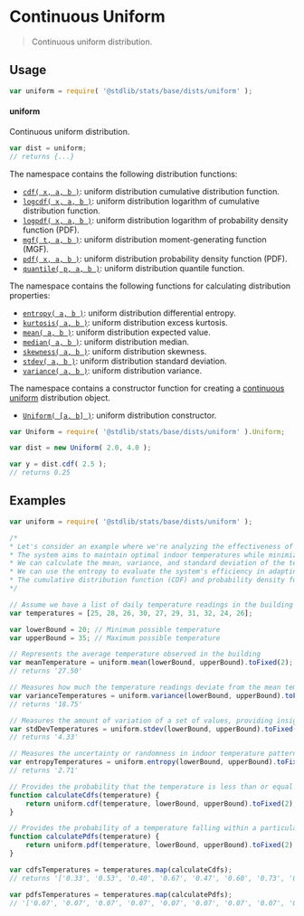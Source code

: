 <!--

@license Apache-2.0

Copyright (c) 2018 The Stdlib Authors.

Licensed under the Apache License, Version 2.0 (the "License");
you may not use this file except in compliance with the License.
You may obtain a copy of the License at

   http://www.apache.org/licenses/LICENSE-2.0

Unless required by applicable law or agreed to in writing, software
distributed under the License is distributed on an "AS IS" BASIS,
WITHOUT WARRANTIES OR CONDITIONS OF ANY KIND, either express or implied.
See the License for the specific language governing permissions and
limitations under the License.

-->

# Continuous Uniform

> Continuous uniform distribution.

<section class="usage">

## Usage

```javascript
var uniform = require( '@stdlib/stats/base/dists/uniform' );
```

#### uniform

Continuous uniform distribution.

```javascript
var dist = uniform;
// returns {...}
```

The namespace contains the following distribution functions:

<!-- <toc pattern="*+(cdf|pdf|mgf|quantile)*"> -->

<div class="namespace-toc">

-   <span class="signature">[`cdf( x, a, b )`][@stdlib/stats/base/dists/uniform/cdf]</span><span class="delimiter">: </span><span class="description">uniform distribution cumulative distribution function.</span>
-   <span class="signature">[`logcdf( x, a, b )`][@stdlib/stats/base/dists/uniform/logcdf]</span><span class="delimiter">: </span><span class="description">uniform distribution logarithm of cumulative distribution function.</span>
-   <span class="signature">[`logpdf( x, a, b )`][@stdlib/stats/base/dists/uniform/logpdf]</span><span class="delimiter">: </span><span class="description">uniform distribution logarithm of probability density function (PDF).</span>
-   <span class="signature">[`mgf( t, a, b )`][@stdlib/stats/base/dists/uniform/mgf]</span><span class="delimiter">: </span><span class="description">uniform distribution moment-generating function (MGF).</span>
-   <span class="signature">[`pdf( x, a, b )`][@stdlib/stats/base/dists/uniform/pdf]</span><span class="delimiter">: </span><span class="description">uniform distribution probability density function (PDF).</span>
-   <span class="signature">[`quantile( p, a, b )`][@stdlib/stats/base/dists/uniform/quantile]</span><span class="delimiter">: </span><span class="description">uniform distribution quantile function.</span>

</div>

<!-- </toc> -->

The namespace contains the following functions for calculating distribution properties:

<!-- <toc pattern="*+(entropy|kurtosis|mean|median|mode|skewness|stdev|variance)*"> -->

<div class="namespace-toc">

-   <span class="signature">[`entropy( a, b )`][@stdlib/stats/base/dists/uniform/entropy]</span><span class="delimiter">: </span><span class="description">uniform distribution differential entropy.</span>
-   <span class="signature">[`kurtosis( a, b )`][@stdlib/stats/base/dists/uniform/kurtosis]</span><span class="delimiter">: </span><span class="description">uniform distribution excess kurtosis.</span>
-   <span class="signature">[`mean( a, b )`][@stdlib/stats/base/dists/uniform/mean]</span><span class="delimiter">: </span><span class="description">uniform distribution expected value.</span>
-   <span class="signature">[`median( a, b )`][@stdlib/stats/base/dists/uniform/median]</span><span class="delimiter">: </span><span class="description">uniform distribution median.</span>
-   <span class="signature">[`skewness( a, b )`][@stdlib/stats/base/dists/uniform/skewness]</span><span class="delimiter">: </span><span class="description">uniform distribution skewness.</span>
-   <span class="signature">[`stdev( a, b )`][@stdlib/stats/base/dists/uniform/stdev]</span><span class="delimiter">: </span><span class="description">uniform distribution standard deviation.</span>
-   <span class="signature">[`variance( a, b )`][@stdlib/stats/base/dists/uniform/variance]</span><span class="delimiter">: </span><span class="description">uniform distribution variance.</span>

</div>

<!-- </toc> -->

The namespace contains a constructor function for creating a [continuous uniform][uniform-distribution] distribution object.

<!-- <toc pattern="*ctor*"> -->

<div class="namespace-toc">

-   <span class="signature">[`Uniform( [a, b] )`][@stdlib/stats/base/dists/uniform/ctor]</span><span class="delimiter">: </span><span class="description">uniform distribution constructor.</span>

</div>

<!-- </toc> -->

```javascript
var Uniform = require( '@stdlib/stats/base/dists/uniform' ).Uniform;

var dist = new Uniform( 2.0, 4.0 );

var y = dist.cdf( 2.5 );
// returns 0.25
```

</section>

<!-- /.usage -->

<section class="examples">

## Examples

<!-- TODO: better examples -->

<!-- eslint no-undef: "error" -->

```javascript
var uniform = require( '@stdlib/stats/base/dists/uniform' );

/*
* Let's consider an example where we're analyzing the effectiveness of a new energy-efficient HVAC system in a building.
* The system aims to maintain optimal indoor temperatures while minimizing energy consumption.
* We can calculate the mean, variance, and standard deviation of the temperature readings to assess the system's performance in maintaining consistent and comfortable temperatures.
* We can use the entropy to evaluate the system's efficiency in adapting to changing environmental conditions and optimizing energy usage.
* The cumulative distribution function (CDF) and probability density function (PDF) can help us understand the distribution of temperature values within the building.
*/

// Assume we have a list of daily temperature readings in the building
var temperatures = [25, 28, 26, 30, 27, 29, 31, 32, 24, 26];

var lowerBound = 20; // Minimum possible temperature
var upperBound = 35; // Maximum possible temperature

// Represents the average temperature observed in the building
var meanTemperature = uniform.mean(lowerBound, upperBound).toFixed(2);
// returns '27.50'

// Measures how much the temperature readings deviate from the mean temperature.
var varianceTemperatures = uniform.variance(lowerBound, upperBound).toFixed(2);
// returns '18.75'

// Measures the amount of variation of a set of values, providing insight into the consistency or stability of indoor temperatures.
var stdDevTemperatures = uniform.stdev(lowerBound, upperBound).toFixed(2);
// returns '4.33'

// Measures the uncertainty or randomness in indoor temperature patterns
var entropyTemperatures = uniform.entropy(lowerBound, upperBound).toFixed(2);
// returns '2.71'

// Provides the probability that the temperature is less than or equal to a given value, aiding in understanding the likelihood of specific temperature ranges occurring within the building.
function calculateCdfs(temperature) {
    return uniform.cdf(temperature, lowerBound, upperBound).toFixed(2);
}

// Provides the probability of a temperature falling within a particular range, aiding in identifying temperature patterns within the building.
function calculatePdfs(temperature) {
    return uniform.pdf(temperature, lowerBound, upperBound).toFixed(2);
}

var cdfsTemperatures = temperatures.map(calculateCdfs);
// returns '['0.33', '0.53', '0.40', '0.67', '0.47', '0.60', '0.73', '0.80', '0.27', '0.40']'

var pdfsTemperatures = temperatures.map(calculatePdfs);
// '['0.07', '0.07', '0.07', '0.07', '0.07', '0.07', '0.07', '0.07', '0.07', '0.07']'
```

</section>

<!-- /.examples -->

<!-- Section for related `stdlib` packages. Do not manually edit this section, as it is automatically populated. -->

<section class="related">

</section>

<!-- /.related -->

<!-- Section for all links. Make sure to keep an empty line after the `section` element and another before the `/section` close. -->

<section class="links">

[uniform-distribution]: https://en.wikipedia.org/wiki/Uniform_distribution_%28continuous%29

<!-- <toc-links> -->

[@stdlib/stats/base/dists/uniform/ctor]: https://github.com/stdlib-js/stdlib/tree/develop/lib/node_modules/%40stdlib/stats/base/dists/uniform/ctor

[@stdlib/stats/base/dists/uniform/entropy]: https://github.com/stdlib-js/stdlib/tree/develop/lib/node_modules/%40stdlib/stats/base/dists/uniform/entropy

[@stdlib/stats/base/dists/uniform/kurtosis]: https://github.com/stdlib-js/stdlib/tree/develop/lib/node_modules/%40stdlib/stats/base/dists/uniform/kurtosis

[@stdlib/stats/base/dists/uniform/mean]: https://github.com/stdlib-js/stdlib/tree/develop/lib/node_modules/%40stdlib/stats/base/dists/uniform/mean

[@stdlib/stats/base/dists/uniform/median]: https://github.com/stdlib-js/stdlib/tree/develop/lib/node_modules/%40stdlib/stats/base/dists/uniform/median

[@stdlib/stats/base/dists/uniform/skewness]: https://github.com/stdlib-js/stdlib/tree/develop/lib/node_modules/%40stdlib/stats/base/dists/uniform/skewness

[@stdlib/stats/base/dists/uniform/stdev]: https://github.com/stdlib-js/stdlib/tree/develop/lib/node_modules/%40stdlib/stats/base/dists/uniform/stdev

[@stdlib/stats/base/dists/uniform/variance]: https://github.com/stdlib-js/stdlib/tree/develop/lib/node_modules/%40stdlib/stats/base/dists/uniform/variance

[@stdlib/stats/base/dists/uniform/cdf]: https://github.com/stdlib-js/stdlib/tree/develop/lib/node_modules/%40stdlib/stats/base/dists/uniform/cdf

[@stdlib/stats/base/dists/uniform/logcdf]: https://github.com/stdlib-js/stdlib/tree/develop/lib/node_modules/%40stdlib/stats/base/dists/uniform/logcdf

[@stdlib/stats/base/dists/uniform/logpdf]: https://github.com/stdlib-js/stdlib/tree/develop/lib/node_modules/%40stdlib/stats/base/dists/uniform/logpdf

[@stdlib/stats/base/dists/uniform/mgf]: https://github.com/stdlib-js/stdlib/tree/develop/lib/node_modules/%40stdlib/stats/base/dists/uniform/mgf

[@stdlib/stats/base/dists/uniform/pdf]: https://github.com/stdlib-js/stdlib/tree/develop/lib/node_modules/%40stdlib/stats/base/dists/uniform/pdf

[@stdlib/stats/base/dists/uniform/quantile]: https://github.com/stdlib-js/stdlib/tree/develop/lib/node_modules/%40stdlib/stats/base/dists/uniform/quantile

<!-- </toc-links> -->

</section>

<!-- /.links -->
